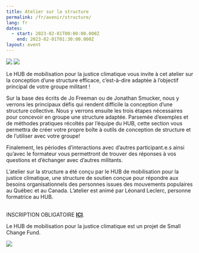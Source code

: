 ```yaml
---
title: Atelier sur la structure
permalink: /fr/avenir/structure/
lang: fr
dates:
  - start: 2023-02-01T00:00:00.000Z
    end: 2023-02-01T01:30:00.000Z
layout: event
---
```

![](/media/atelier_sur_la_structure_-_bannie_re_zoom_mailchimp_site_internet_option_b_2_2_.png)
![](/media/atelier_sur_la_structure_-_bannie_re_zoom_mailchimp_site_internet_option_b_1_2_.png)

Le HUB de mobilisation pour la justice climatique vous invite à cet atelier sur la conception d’une structure efficace, c’est-à-dire adaptée à l’objectif principal de votre groupe militant ! 

Sur la base des écrits de Jo Freeman ou de Jonathan Smucker, nous y verrons les principaux défis qui rendent difficile la conception d’une structure collective. Nous y verrons ensuite les trois étapes nécessaires pour concevoir en groupe une structure adaptée. Parsemée d’exemples et de méthodes pratiques récoltés par l’équipe du HUB, cette section vous permettra de créer votre propre boîte à outils de conception de structure et de l’utiliser avec votre groupe! 

Finalement, les périodes d’interactions avec d’autres participant.e.s ainsi qu’avec le formateur vous permettront de trouver des réponses à vos questions et d’échanger avec d’autres militants. 

L’atelier sur la structure a été conçu par le HUB de mobilisation pour la justice climatique, une structure de soutien conçue pour répondre aux besoins organisationnels des personnes issues des mouvements populaires au Québec et au Canada. L’atelier est animé par Léonard Leclerc, personne formatrice au HUB. 

\
I﻿NSCRIPTION OBLIGATOIRE **[ICI](https://us02web.zoom.us/meeting/register/tZ0sceugrj8iG9NuUIz4BknC4KBNunZrFOxj)**.



Le HUB de mobilisation pour la justice climatique est un projet de Small Change Fund.

![](/media/hub_scf.png)